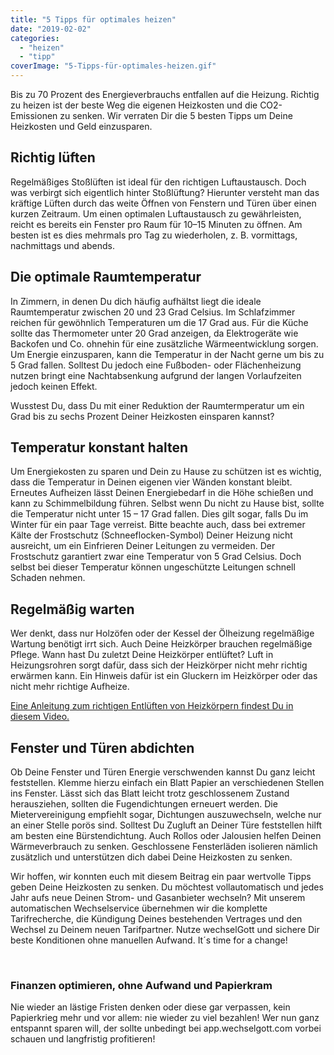 ```yaml
---
title: "5 Tipps für optimales heizen"
date: "2019-02-02"
categories: 
  - "heizen"
  - "tipp"
coverImage: "5-Tipps-für-optimales-heizen.gif"
---
```


Bis zu 70 Prozent des Energieverbrauchs entfallen auf die Heizung. Richtig zu heizen ist der beste Weg die eigenen Heizkosten und die CO2-Emissionen zu senken. Wir verraten Dir die 5 besten Tipps um Deine Heizkosten und Geld einzusparen.

## Richtig lüften

Regelmäßiges Stoßlüften ist ideal für den richtigen Luftaustausch. Doch was verbirgt sich eigentlich hinter Stoßlüftung? Hierunter versteht man das kräftige Lüften durch das weite Öffnen von Fenstern und Türen über einen kurzen Zeitraum. Um einen optimalen Luftaustausch zu gewährleisten, reicht es bereits ein Fenster pro Raum für 10–15 Minuten zu öffnen. Am besten ist es dies mehrmals pro Tag zu wiederholen, z. B. vormittags, nachmittags und abends.

## Die optimale Raumtemperatur

In Zimmern, in denen Du dich häufig aufhältst liegt die ideale Raumtemperatur zwischen 20 und 23 Grad Celsius. Im Schlafzimmer reichen für gewöhnlich Temperaturen um die 17 Grad aus. Für die Küche sollte das Thermometer unter 20 Grad anzeigen, da Elektrogeräte wie Backofen und Co. ohnehin für eine zusätzliche Wärmeentwicklung sorgen. Um Energie einzusparen, kann die Temperatur in der Nacht gerne um bis zu 5 Grad fallen. Solltest Du jedoch eine Fußboden- oder Flächenheizung nutzen bringt eine Nachtabsenkung aufgrund der langen Vorlaufzeiten jedoch keinen Effekt.

Wusstest Du, dass Du mit einer Reduktion der Raumtermperatur um ein Grad bis zu sechs Prozent Deiner Heizkosten einsparen kannst?

## Temperatur konstant halten

Um Energiekosten zu sparen und Dein zu Hause zu schützen ist es wichtig, dass die Temperatur in Deinen eigenen vier Wänden konstant bleibt. Erneutes Aufheizen lässt Deinen Energiebedarf in die Höhe schießen und kann zu Schimmelbildung führen. Selbst wenn Du nicht zu Hause bist, sollte die Temperatur nicht unter 15 – 17 Grad fallen. Dies gilt sogar, falls Du im Winter für ein paar Tage verreist. Bitte beachte auch, dass bei extremer Kälte der Frostschutz (Schneeflocken-Symbol) Deiner Heizung nicht ausreicht, um ein Einfrieren Deiner Leitungen zu vermeiden. Der Frostschutz garantiert zwar eine Temperatur von 5 Grad Celsius. Doch selbst bei dieser Temperatur können ungeschützte Leitungen schnell Schaden nehmen.

## Regelmäßig warten

Wer denkt, dass nur Holzöfen oder der Kessel der Ölheizung regelmäßige Wartung benötigt irrt sich. Auch Deine Heizkörper brauchen regelmäßige Pflege. Wann hast Du zuletzt Deine Heizkörper entlüftet? Luft in Heizungsrohren sorgt dafür, dass sich der Heizkörper nicht mehr richtig erwärmen kann. Ein Hinweis dafür ist ein Gluckern im Heizkörper oder das nicht mehr richtige Aufheize.

[Eine Anleitung zum richtigen Entlüften von Heizkörpern findest Du in diesem Video.](https://www.youtube.com/watch?v=ieVsQgfArb4 "Anleitung: Heizkörper richtig entlüften")

## Fenster und Türen abdichten

Ob Deine Fenster und Türen Energie verschwenden kannst Du ganz leicht feststellen. Klemme hierzu einfach ein Blatt Papier an verschiedenen Stellen ins Fenster. Lässt sich das Blatt leicht trotz geschlossenem Zustand herausziehen, sollten die Fugendichtungen erneuert werden. Die Mietervereinigung empfiehlt sogar, Dichtungen auszuwechseln, welche nur an einer Stelle porös sind. Solltest Du Zugluft an Deiner Türe feststellen hilft am besten eine Bürstendichtung. Auch Rollos oder Jalousien helfen Deinen Wärmeverbrauch zu senken. Geschlossene Fensterläden isolieren nämlich zusätzlich und unterstützen dich dabei Deine Heizkosten zu senken.


Wir hoffen, wir konnten euch mit diesem Beitrag ein paar wertvolle Tipps geben Deine Heizkosten zu senken. Du möchtest vollautomatisch und jedes Jahr aufs neue Deinen Strom- und Gasanbieter wechseln? Mit unserem automatischen Wechselservice übernehmen wir die komplette Tarifrecherche, die Kündigung Deines bestehenden Vertrages und den Wechsel zu Deinem neuen Tarifpartner. Nutze wechselGott und sichere Dir beste Konditionen ohne manuellen Aufwand. It´s time for a change!


<br>

### Finanzen optimieren, ohne Aufwand und Papierkram

Nie wieder an lästige Fristen denken oder diese gar verpassen, kein Papierkrieg mehr und vor allem: nie wieder zu viel
bezahlen! Wer nun ganz entspannt sparen will, der sollte unbedingt bei app.wechselgott.com vorbei schauen und
langfristig profitieren!